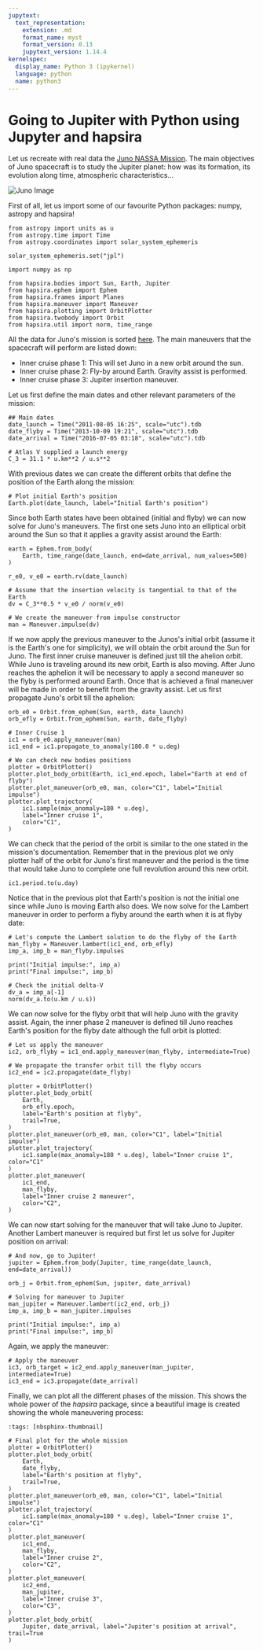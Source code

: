 ```yaml
---
jupytext:
  text_representation:
    extension: .md
    format_name: myst
    format_version: 0.13
    jupytext_version: 1.14.4
kernelspec:
  display_name: Python 3 (ipykernel)
  language: python
  name: python3
---
```


# Going to Jupiter with Python using Jupyter and hapsira

Let us recreate with real data the [Juno NASSA Mission](https://www.jpl.nasa.gov/news/press_kits/juno/overview/). The main objectives of Juno spacecraft is to study the Jupiter planet: how was its formation, its evolution along time, atmospheric characteristics...

![Juno Image](juno_spacecraft.png)

First of all, let us import some of our favourite Python packages: numpy, astropy and hapsira!

```{code-cell} ipython3
from astropy import units as u
from astropy.time import Time
from astropy.coordinates import solar_system_ephemeris

solar_system_ephemeris.set("jpl")

import numpy as np

from hapsira.bodies import Sun, Earth, Jupiter
from hapsira.ephem import Ephem
from hapsira.frames import Planes
from hapsira.maneuver import Maneuver
from hapsira.plotting import OrbitPlotter
from hapsira.twobody import Orbit
from hapsira.util import norm, time_range
```

All the data for Juno's mission is sorted [here](https://github.com/poliastro/poliastro/wiki/EuroPython:-Per-Python-ad-Astra). The main maneuvers that the spacecraft will perform are listed down:

* Inner cruise phase 1: This will set Juno in a new orbit around the sun.
* Inner cruise phase 2: Fly-by around Earth. Gravity assist is performed.
* Inner cruise phase 3: Jupiter insertion maneuver.

Let us first define the main dates and other relevant parameters of the mission:

```{code-cell} ipython3
## Main dates
date_launch = Time("2011-08-05 16:25", scale="utc").tdb
date_flyby = Time("2013-10-09 19:21", scale="utc").tdb
date_arrival = Time("2016-07-05 03:18", scale="utc").tdb

# Atlas V supplied a launch energy
C_3 = 31.1 * u.km**2 / u.s**2
```

With previous dates we can create the different orbits that define the position of the Earth along the mission:

```{code-cell} ipython3
# Plot initial Earth's position
Earth.plot(date_launch, label="Initial Earth's position")
```

Since both Earth states have been obtained (initial and flyby) we can now solve for Juno's maneuvers. The first one sets Juno into an elliptical orbit around the Sun so that it applies a gravity assist around the Earth:

```{code-cell} ipython3
earth = Ephem.from_body(
    Earth, time_range(date_launch, end=date_arrival, num_values=500)
)

r_e0, v_e0 = earth.rv(date_launch)
```

```{code-cell} ipython3
# Assume that the insertion velocity is tangential to that of the Earth
dv = C_3**0.5 * v_e0 / norm(v_e0)

# We create the maneuver from impulse constructor
man = Maneuver.impulse(dv)
```

If we now apply the previous maneuver to the Junos's initial orbit (assume it is the Earth's one for simplicity), we will obtain the orbit around the Sun for Juno. The first inner cruise maneuver is defined just till the ahelion orbit. While Juno is traveling around its new orbit, Earth is also moving. After Juno reaches the aphelion it will be necessary to apply a second maneuver so the flyby is performed around Earth. Once that is achieved a final maneuver will be made in order to benefit from the gravity assist. Let us first propagate Juno's orbit till the aphelion:

```{code-cell} ipython3
orb_e0 = Orbit.from_ephem(Sun, earth, date_launch)
orb_efly = Orbit.from_ephem(Sun, earth, date_flyby)

# Inner Cruise 1
ic1 = orb_e0.apply_maneuver(man)
ic1_end = ic1.propagate_to_anomaly(180.0 * u.deg)

# We can check new bodies positions
plotter = OrbitPlotter()
plotter.plot_body_orbit(Earth, ic1_end.epoch, label="Earth at end of flyby")
plotter.plot_maneuver(orb_e0, man, color="C1", label="Initial impulse")
plotter.plot_trajectory(
    ic1.sample(max_anomaly=180 * u.deg),
    label="Inner cruise 1",
    color="C1",
)
```

We can check that the period of the orbit is similar to the one stated in the mission's documentation. Remember that in the previous plot we only plotter half of the orbit for Juno's first maneuver and the period is the time that would take Juno to complete one full revolution around this new orbit.

```{code-cell} ipython3
ic1.period.to(u.day)
```

Notice that in the previous plot that Earth's position is not the initial one since while Juno is moving Earth also does. We now solve for the Lambert maneuver in order to perform a flyby around the earth when it is at flyby date:

```{code-cell} ipython3
# Let's compute the Lambert solution to do the flyby of the Earth
man_flyby = Maneuver.lambert(ic1_end, orb_efly)
imp_a, imp_b = man_flyby.impulses

print("Initial impulse:", imp_a)
print("Final impulse:", imp_b)
```

```{code-cell} ipython3
# Check the initial delta-V
dv_a = imp_a[-1]
norm(dv_a.to(u.km / u.s))
```

We can now solve for the flyby orbit that will help Juno with the gravity assist. Again, the inner phase 2 maneuver is defined till Juno reaches Earth's position for the flyby date although the full orbit is plotted:

```{code-cell} ipython3
# Let us apply the maneuver
ic2, orb_flyby = ic1_end.apply_maneuver(man_flyby, intermediate=True)

# We propagate the transfer orbit till the flyby occurs
ic2_end = ic2.propagate(date_flyby)

plotter = OrbitPlotter()
plotter.plot_body_orbit(
    Earth,
    orb_efly.epoch,
    label="Earth's position at flyby",
    trail=True,
)
plotter.plot_maneuver(orb_e0, man, color="C1", label="Initial impulse")
plotter.plot_trajectory(
    ic1.sample(max_anomaly=180 * u.deg), label="Inner cruise 1", color="C1"
)
plotter.plot_maneuver(
    ic1_end,
    man_flyby,
    label="Inner cruise 2 maneuver",
    color="C2",
)
```

We can now start solving for the maneuver that will take Juno to Jupiter. Another Lambert maneuver is required but first let us solve for Jupiter position on arrival:

```{code-cell} ipython3
# And now, go to Jupiter!
jupiter = Ephem.from_body(Jupiter, time_range(date_launch, end=date_arrival))

orb_j = Orbit.from_ephem(Sun, jupiter, date_arrival)
```

```{code-cell} ipython3
# Solving for maneuver to Jupiter
man_jupiter = Maneuver.lambert(ic2_end, orb_j)
imp_a, imp_b = man_jupiter.impulses

print("Initial impulse:", imp_a)
print("Final impulse:", imp_b)
```

Again, we apply the maneuver:

```{code-cell} ipython3
# Apply the maneuver
ic3, orb_target = ic2_end.apply_maneuver(man_jupiter, intermediate=True)
ic3_end = ic3.propagate(date_arrival)
```

Finally, we can plot all the different phases of the mission. This shows the whole power of the *hapsira* package, since a beautiful image is created showing the whole maneuvering process:

```{code-cell} ipython3
:tags: [nbsphinx-thumbnail]

# Final plot for the whole mission
plotter = OrbitPlotter()
plotter.plot_body_orbit(
    Earth,
    date_flyby,
    label="Earth's position at flyby",
    trail=True,
)
plotter.plot_maneuver(orb_e0, man, color="C1", label="Initial impulse")
plotter.plot_trajectory(
    ic1.sample(max_anomaly=180 * u.deg), label="Inner cruise 1", color="C1"
)
plotter.plot_maneuver(
    ic1_end,
    man_flyby,
    label="Inner cruise 2",
    color="C2",
)
plotter.plot_maneuver(
    ic2_end,
    man_jupiter,
    label="Inner cruise 3",
    color="C3",
)
plotter.plot_body_orbit(
    Jupiter, date_arrival, label="Jupiter's position at arrival", trail=True
)
```
